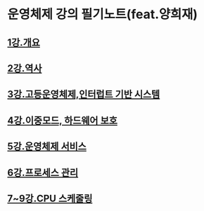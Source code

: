 # 운영체제 강의 필기노트(feat.양희재)

## [1강.개요](https://github.com/jjy3385/TIL/tree/main/OS/Heejae'sLecture/ch1#readme)

## [2강.역사](https://github.com/jjy3385/TIL/tree/main/OS/Heejae'sLecture/ch2#readme)

## [3강.고등운영체제,인터럽트 기반 시스템](https://github.com/jjy3385/TIL/tree/main/OS/Heejae'sLecture/ch3#readme)

## [4강.이중모드, 하드웨어 보호](https://github.com/jjy3385/TIL/tree/main/OS/Heejae'sLecture/ch4#readme)

## [5강.운영체제 서비스](https://github.com/jjy3385/TIL/tree/main/OS/Heejae'sLecture/ch5#readme)

## [6강.프로세스 관리](https://github.com/jjy3385/TIL/tree/main/OS/Heejae'sLecture/ch6#readme)

## [7~9강.CPU 스케줄링](https://github.com/jjy3385/TIL/tree/main/OS/Heejae'sLecture/ch7~9#readme)